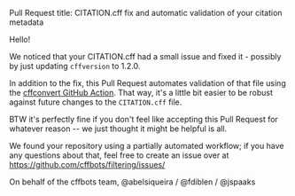 Pull Request title: CITATION.cff fix and automatic validation of your citation metadata

Hello!

We noticed that your CITATION.cff had a small issue and fixed it - possibly by just updating `cffversion` to 1.2.0.

In addition to the fix, this Pull Request automates validation of that file using the [cffconvert GitHub Action](https://github.com/marketplace/actions/cffconvert). That way, it's a little bit easier to be robust against future changes to the `CITATION.cff` file.

BTW it's perfectly fine if you don't feel like accepting this Pull Request for whatever reason -- we just thought it might be helpful is all.

We found your repository using a partially automated workflow; if you have any questions about that, feel free to create an issue over at https://github.com/cffbots/filtering/issues/

On behalf of the cffbots team,
@abelsiqueira / @fdiblen / @jspaaks
